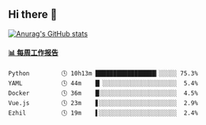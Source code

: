 ## Hi there 👋

[![Anurag's GitHub stats](https://github-readme-stats-orilights.vercel.app/api?username=orilights)](https://github.com/anuraghazra/github-readme-stats)

<!--
**OriLight152/OriLight152** is a ✨ _special_ ✨ repository because its `README.md` (this file) appears on your GitHub profile.

Here are some ideas to get you started:

- 🔭 I’m currently working on ...
- 🌱 I’m currently learning ...
- 👯 I’m looking to collaborate on ...
- 🤔 I’m looking for help with ...
- 💬 Ask me about ...
- 📫 How to reach me: ...
- 😄 Pronouns: ...
- ⚡ Fun fact: ...
-->

<!-- waka-box start -->
#### <a href="https://gist.github.com/92c8d5b388768c10efcba86e82b7c4fb" target="_blank">📊 每周工作报告</a>
```text
Python         🕓 10h13m █████████████████▎░░░░░ 75.3%
YAML           🕓 44m    █▏░░░░░░░░░░░░░░░░░░░░░  5.4%
Docker         🕓 36m    █░░░░░░░░░░░░░░░░░░░░░░  4.5%
Vue.js         🕓 23m    ▋░░░░░░░░░░░░░░░░░░░░░░  2.9%
Ezhil          🕓 19m    ▌░░░░░░░░░░░░░░░░░░░░░░  2.4%
```
<!-- Powered by https://github.com/journey-ad/waka-box-go . -->
<!-- waka-box end -->
